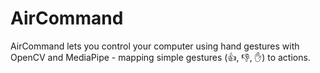 # AirCommand
 AirCommand lets you control your computer using hand gestures with OpenCV and MediaPipe - mapping simple gestures (👍, 👎, ✋) to actions.
